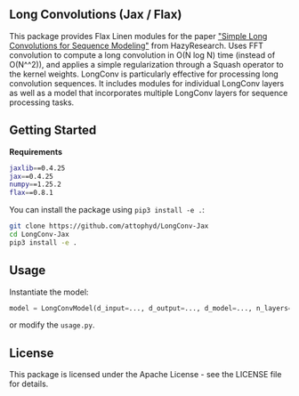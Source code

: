 ## Long Convolutions (Jax / Flax)

This package provides Flax Linen modules for the paper ["Simple Long Convolutions for Sequence Modeling"](https://hazyresearch.stanford.edu/blog/2023-02-15-long-convs) from HazyResearch. Uses FFT convolution to compute a long convolution in O(N log N) time (instead of O(N^^2)), and applies a simple regularization through a Squash operator to the kernel weights. LongConv is particularly effective for processing long convolution sequences. It includes modules for individual LongConv layers as well as a model that incorporates multiple LongConv layers for sequence processing tasks.

## Getting Started

**Requirements**

```bash
jaxlib==0.4.25
jax==0.4.25
numpy==1.25.2
flax==0.8.1
```

You can install the package using `pip3 install -e .`:

```bash
git clone https://github.com/attophyd/LongConv-Jax
cd LongConv-Jax
pip3 install -e .
```

## Usage

Instantiate the model:

```python
model = LongConvModel(d_input=..., d_output=..., d_model=..., n_layers=..., dropout=..., prenorm=..., conv_kwargs={...})
```

or modify the `usage.py`.

## License

This package is licensed under the Apache License - see the LICENSE file for details.